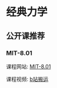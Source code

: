 # 经典力学

## 公开课推荐

### MIT-8.01

课程网站: [MIT-8.01](https://ocw.mit.edu/courses/8-01sc-classical-mechanics-fall-2016/)

课程视频: [b站搬运](https://www.bilibili.com/video/BV1Yt411t7Yq/?spm_id_from=333.999.0.0&vd_source=d03b0f673ed993b8e86fd863bd92d95e)